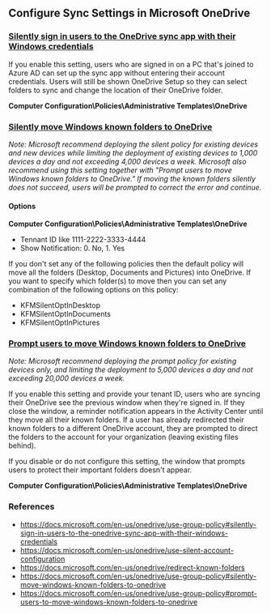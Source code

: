 ## Configure Sync Settings in Microsoft OneDrive

### [Silently sign in users to the OneDrive sync app with their Windows credentials](https://docs.microsoft.com/en-us/onedrive/use-group-policy#silently-sign-in-users-to-the-onedrive-sync-app-with-their-windows-credentials)

If you enable this setting, users who are signed in on a PC that's joined to Azure AD can set up the sync app without entering their account credentials. Users will still be shown OneDrive Setup so they can select folders to sync and change the location of their OneDrive folder.

**Computer Configuration\Policies\Administrative Templates\OneDrive**

### [Silently move Windows known folders to OneDrive](https://docs.microsoft.com/en-us/onedrive/use-group-policy#silently-move-windows-known-folders-to-onedrive)

_Note: Microsoft recommend deploying the silent policy for existing devices and new devices while limiting the deployment of existing devices to 1,000 devices a day and not exceeding 4,000 devices a week. Microsoft also recommend using this setting together with "Prompt users to move Windows known folders to OneDrive." If moving the known folders silently does not succeed, users will be prompted to correct the error and continue._

#### Options

**Computer Configuration\Policies\Administrative Templates\OneDrive**

- Tennant ID like 1111-2222-3333-4444
- Show Notification: 0. No, 1. Yes

If you don't set any of the following policies then the default policy will move all the folders (Desktop, Documents and Pictures) into OneDrive. If you want to specify which folder(s) to move then you can set any combination of the following options on this policy:

- KFMSilentOptInDesktop
- KFMSilentOptInDocuments
- KFMSilentOptInPictures

### [Prompt users to move Windows known folders to OneDrive](https://docs.microsoft.com/en-us/onedrive/use-group-policy#prompt-users-to-move-windows-known-folders-to-onedrive)

_Note: Microsoft recommend deploying the prompt policy for existing devices only, and limiting the deployment to 5,000 devices a day and not exceeding 20,000 devices a week._

If you enable this setting and provide your tenant ID, users who are syncing their OneDrive see the previous window when they're signed in. If they close the window, a reminder notification appears in the Activity Center until they move all their known folders. If a user has already redirected their known folders to a different OneDrive account, they are prompted to direct the folders to the account for your organization (leaving existing files behind).

If you disable or do not configure this setting, the window that prompts users to protect their important folders doesn't appear.

**Computer Configuration\Policies\Administrative Templates\OneDrive**

### References
- https://docs.microsoft.com/en-us/onedrive/use-group-policy#silently-sign-in-users-to-the-onedrive-sync-app-with-their-windows-credentials
- https://docs.microsoft.com/en-us/onedrive/use-silent-account-configuration
- https://docs.microsoft.com/en-us/onedrive/redirect-known-folders
- https://docs.microsoft.com/en-us/onedrive/use-group-policy#silently-move-windows-known-folders-to-onedrive
- https://docs.microsoft.com/en-us/onedrive/use-group-policy#prompt-users-to-move-windows-known-folders-to-onedrive
